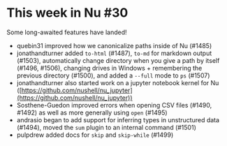 # This week in Nu #30

Some long-awaited features have landed!

- quebin31 improved how we canonicalize paths inside of Nu (#1485)
- jonathandturner added `to-html` (#1487), `to-md` for markdown output (#1503), automatically change directory when you give a path by itself (#1496, #1506), changing drives in Windows + remembering the previous directory (#1500), and added a `--full` mode to `ps` (#1507)
- jonathandturner also started work on a jupyter notebook kernel for Nu ([https://github.com/nushell/nu_jupyter](https://github.com/nushell/nu_jupyter))
- Sosthene-Guedon improved errors when opening CSV files (#1490, #1492) as well as more generally using `open` (#1495)
- andrasio began to add support for inferring types in unstructured data (#1494), moved the `sum` plugin to an internal command (#1501)
- pulpdrew added docs for `skip` and `skip-while` (#1499)
